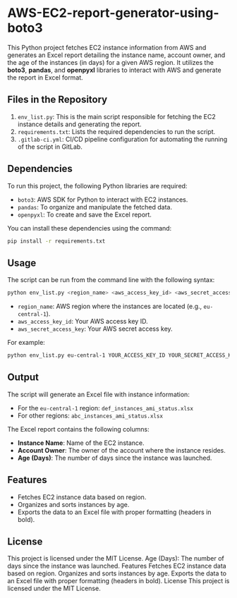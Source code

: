 # AWS-EC2-report-generator-using-boto3

This Python project fetches EC2 instance information from AWS and generates an Excel report detailing the instance name, account owner, and the age of the instances (in days) for a given AWS region. It utilizes the **boto3**, **pandas**, and **openpyxl** libraries to interact with AWS and generate the report in Excel format.

## Files in the Repository

1. `env_list.py`: This is the main script responsible for fetching the EC2 instance details and generating the report.
2. `requirements.txt`: Lists the required dependencies to run the script.
3. `.gitlab-ci.yml`: CI/CD pipeline configuration for automating the running of the script in GitLab.

## Dependencies

To run this project, the following Python libraries are required:

* `boto3`: AWS SDK for Python to interact with EC2 instances.
* `pandas`: To organize and manipulate the fetched data.
* `openpyxl`: To create and save the Excel report.

You can install these dependencies using the command:

```bash
pip install -r requirements.txt
```

## Usage

The script can be run from the command line with the following syntax:

```bash
python env_list.py <region_name> <aws_access_key_id> <aws_secret_access_key>
```

* `region_name`: AWS region where the instances are located (e.g., `eu-central-1`).
* `aws_access_key_id`: Your AWS access key ID.
* `aws_secret_access_key`: Your AWS secret access key.

For example:

```bash
python env_list.py eu-central-1 YOUR_ACCESS_KEY_ID YOUR_SECRET_ACCESS_KEY
```

## Output

The script will generate an Excel file with instance information:

* For the `eu-central-1` region: `def_instances_ami_status.xlsx`
* For other regions: `abc_instances_ami_status.xlsx`

The Excel report contains the following columns:

* **Instance Name**: Name of the EC2 instance.
* **Account Owner**: The owner of the account where the instance resides.
* **Age (Days)**: The number of days since the instance was launched.

## Features

* Fetches EC2 instance data based on region.
* Organizes and sorts instances by age.
* Exports the data to an Excel file with proper formatting (headers in bold).

## License

This project is licensed under the MIT License.
Age (Days): The number of days since the instance was launched.
Features
Fetches EC2 instance data based on region.
Organizes and sorts instances by age.
Exports the data to an Excel file with proper formatting (headers in bold).
License
This project is licensed under the MIT License.
